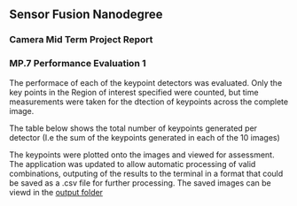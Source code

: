 ## Sensor Fusion Nanodegree


### Camera Mid Term Project Report

### MP.7 Performance Evaluation 1

The performace of each of the keypoint detectors was evaluated. Only the key points in the Region of interest specified were counted, but time measurements were taken for the dtection of keypoints across the complete image.

The table below shows the total number of keypoints generated per detector (I.e the sum of the keypoints generated in each of the 10 images)



The keypoints were plotted onto the images and viewed for assessment.
The application was updated to allow automatic processing of valid combinations, outputing of the results to the terminal in a format that could be saved as a .csv file for further processing.
The saved images can be viewd in the
[output folder](/output)
